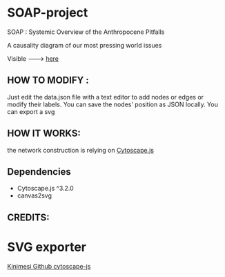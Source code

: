 # SOAP-project
SOAP : Systemic Overview of the Anthropocene Pitfalls

A causality diagram of our most pressing world issues

Visible ---> [here](https://gdurrens.github.io/SOAP-project/)

HOW TO MODIFY :
---------------

Just edit the data.json file with a text editor to add nodes or edges or modify their labels.
You can save the nodes' position as JSON locally.
You can export a svg


HOW IT WORKS:
-------------

the network construction is relying on [Cytoscape.js](https://js.cytoscape.org/)





## Dependencies

 * Cytoscape.js ^3.2.0
 * canvas2svg


CREDITS:
--------

# SVG exporter

[Kinimesi Github cytoscape-js](https://github.com/kinimesi/cytoscape-svg)